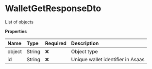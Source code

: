# WalletGetResponseDto

List of objects

**Properties**

| Name   | Type   | Required | Description                       |
| :----- | :----- | :------- | :-------------------------------- |
| object | String | ❌       | Object type                       |
| id     | String | ❌       | Unique wallet identifier in Asaas |

<!-- This file was generated by liblab | https://liblab.com/ -->
